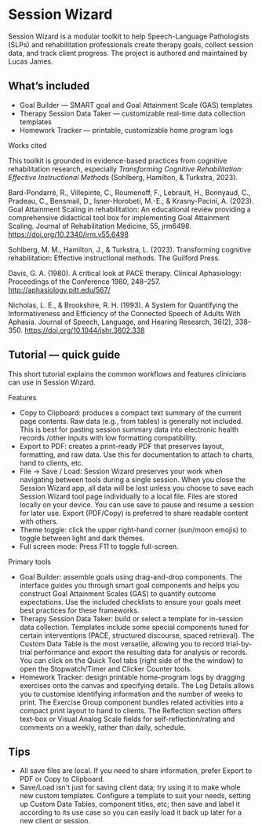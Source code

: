 # Session Wizard

Session Wizard is a modular toolkit to help Speech-Language Pathologists (SLPs) and rehabilitation professionals create therapy goals, collect session data, and track client progress. The project is authored and maintained by Lucas James.

## What’s included

- Goal Builder — SMART goal and Goal Attainment Scale (GAS) templates
- Therapy Session Data Taker — customizable real-time data collection templates
- Homework Tracker — printable, customizable home program logs

Works cited

This toolkit is grounded in evidence-based practices from cognitive rehabilitation research, especially *Transforming Cognitive Rehabilitation: Effective Instructional Methods* (Sohlberg, Hamilton, & Turkstra, 2023).

Bard-Pondarré, R., Villepinte, C., Roumenoff, F., Lebrault, H., Bonnyaud, C., Pradeau, C., Bensmail, D., Isner-Horobeti, M.-E., & Krasny-Pacini, A. (2023). Goal Attainment Scaling in rehabilitation: An educational review providing a comprehensive didactical tool box for implementing Goal Attainment Scaling. Journal of Rehabilitation Medicine, 55, jrm6498. https://doi.org/10.2340/jrm.v55.6498

Sohlberg, M. M., Hamilton, J., & Turkstra, L. (2023). Transforming cognitive rehabilitation: Effective instructional methods. The Guilford Press.

Davis, G. A. (1980). A critical look at PACE therapy. Clinical Aphasiology: Proceedings of the Conference 1980, 248–257. http://aphasiology.pitt.edu/567/

Nicholas, L. E., & Brookshire, R. H. (1993). A System for Quantifying the Informativeness and Efficiency of the Connected Speech of Adults With Aphasia. Journal of Speech, Language, and Hearing Research, 36(2), 338–350. https://doi.org/10.1044/jshr.3602.338

## Tutorial — quick guide

This short tutorial explains the common workflows and features clinicians can use in Session Wizard.

Features
- Copy to Clipboard: produces a compact text summary of the current page contents. Raw data (e.g., from tables) is generally not included. This is best for pasting session summary data into electronic health records /other inputs with low formatting compatibility.
- Export to PDF: creates a print-ready PDF that preserves layout, formatting, and raw data. Use this for documentation to attach to charts, hand to clients, etc.
- File → Save / Load: Session Wizard preserves your work when navigating between tools during a single session. When you close the Session Wizard app, all data will be lost unless you choose to save each Session Wizard tool page individually to a local file. Files are stored locally on your device. You can use save to pause and resume a session for later use. Export (PDF/Copy) is preferred to share readable content with others. 
- Theme toggle: click the upper right-hand corner (sun/moon emojis) to toggle between light and dark themes.
- Full screen mode: Press F11 to toggle full-screen.

Primary tools
- Goal Builder: assemble goals using drag-and-drop components. The interface guides you through smart goal components and helps you construct Goal Attainment Scales (GAS) to quantify outcome expectations. Use the included checklists to ensure your goals meet best practices for these frameworks.
- Therapy Session Data Taker: build or select a template for in-session data collection. Templates include some special components tuned for certain interventions (PACE, structured discourse, spaced retrieval). The Custom Data Table is the most versatile, allowing you to record  trial-by-trial performance and export the resulting data for analysis or records. You can click on the Quick Tool tabs (right side of the the window) to open the Stopwatch/Timer and Clicker Counter tools.
- Homework Tracker: design printable home-program logs by dragging exercises onto the canvas and specifying details. The Log Details allows you to customise identifying information and the number of weeks to print. The Exercise Group component bundles related activities into a compact print layout to hand to clients. The Reflection section offers text-box or Visual Analog Scale fields for self-reflection/rating and comments on a weekly, rather than daily, schedule.

Tips
- 
- All save files are local. If you need to share information, prefer Export to PDF or Copy to Clipboard.
- Save/Load isn't just for saving client data; try using it to make whole new custom templates. Configure a template to suit your needs, setting up Custom Data Tables, component titles, etc; then save and label it according to its use case so you can easily load it back up later for a new client or session.


